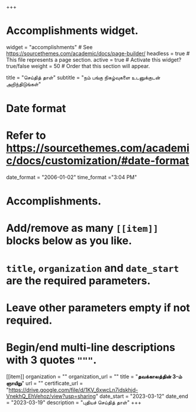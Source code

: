 +++
# Accomplishments widget.
widget = "accomplishments"  # See https://sourcethemes.com/academic/docs/page-builder/
headless = true  # This file represents a page section.
active = true  # Activate this widget? true/false
weight = 50  # Order that this section will appear.

title = "செய்தித் தாள்"
subtitle = "நம் பங்கு நிகழ்வுகளை உடனுக்குடன் அறிந்திடுங்கள்"

# Date format
#   Refer to https://sourcethemes.com/academic/docs/customization/#date-format
date_format = "2006-01-02"
time_format ="3:04 PM"

# Accomplishments.
#   Add/remove as many `[[item]]` blocks below as you like.
#   `title`, `organization` and `date_start` are the required parameters.
#   Leave other parameters empty if not required.
#   Begin/end multi-line descriptions with 3 quotes `"""`.


[[item]]
  organization = ""
  organization_url = ""
  title = "**தவக்காலத்தின் 3-ம் ஞாயிறு**"
  url = ""
  certificate_url = "https://drive.google.com/file/d/1KV_6xwcLn7idskhjd-VnekhQ_EhVehoz/view?usp=sharing"
  date_start = "2023-03-12"
  date_end = "2023-03-19"
  description = "புதியச் செய்தித் தாள்"
+++
